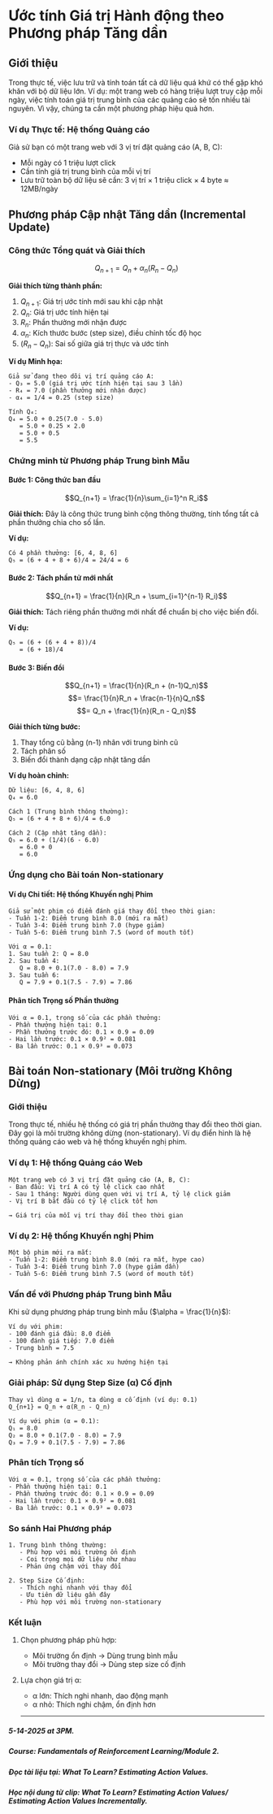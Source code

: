 # Ước tính Giá trị Hành động theo Phương pháp Tăng dần

## Giới thiệu
Trong thực tế, việc lưu trữ và tính toán tất cả dữ liệu quá khứ có thể gặp khó khăn với bộ dữ liệu lớn. Ví dụ: một trang web có hàng triệu lượt truy cập mỗi ngày, việc tính toán giá trị trung bình của các quảng cáo sẽ tốn nhiều tài nguyên. Vì vậy, chúng ta cần một phương pháp hiệu quả hơn.

### Ví dụ Thực tế: Hệ thống Quảng cáo
Giả sử bạn có một trang web với 3 vị trí đặt quảng cáo (A, B, C):
- Mỗi ngày có 1 triệu lượt click
- Cần tính giá trị trung bình của mỗi vị trí
- Lưu trữ toàn bộ dữ liệu sẽ cần: 3 vị trí × 1 triệu click × 4 byte ≈ 12MB/ngày

## Phương pháp Cập nhật Tăng dần (Incremental Update)

### Công thức Tổng quát và Giải thích
$$Q_{n+1} = Q_n + \alpha_n(R_n - Q_n)$$

**Giải thích từng thành phần:**
1. $Q_{n+1}$: Giá trị ước tính mới sau khi cập nhật
2. $Q_n$: Giá trị ước tính hiện tại
3. $R_n$: Phần thưởng mới nhận được
4. $\alpha_n$: Kích thước bước (step size), điều chỉnh tốc độ học
5. $(R_n - Q_n)$: Sai số giữa giá trị thực và ước tính

**Ví dụ Minh họa:**
```
Giả sử đang theo dõi vị trí quảng cáo A:
- Q₃ = 5.0 (giá trị ước tính hiện tại sau 3 lần)
- R₄ = 7.0 (phần thưởng mới nhận được)
- α₄ = 1/4 = 0.25 (step size)

Tính Q₄:
Q₄ = 5.0 + 0.25(7.0 - 5.0)
   = 5.0 + 0.25 × 2.0
   = 5.0 + 0.5
   = 5.5
```

### Chứng minh từ Phương pháp Trung bình Mẫu
#### Bước 1: Công thức ban đầu
$$Q_{n+1} = \frac{1}{n}\sum_{i=1}^n R_i$$

**Giải thích:** Đây là công thức trung bình cộng thông thường, tính tổng tất cả phần thưởng chia cho số lần.

**Ví dụ:**
```
Có 4 phần thưởng: [6, 4, 8, 6]
Q₅ = (6 + 4 + 8 + 6)/4 = 24/4 = 6
```

#### Bước 2: Tách phần tử mới nhất
$$Q_{n+1} = \frac{1}{n}(R_n + \sum_{i=1}^{n-1} R_i)$$

**Giải thích:** Tách riêng phần thưởng mới nhất để chuẩn bị cho việc biến đổi.

**Ví dụ:**
```
Q₅ = (6 + (6 + 4 + 8))/4
   = (6 + 18)/4
```

#### Bước 3: Biến đổi
$$Q_{n+1} = \frac{1}{n}(R_n + (n-1)Q_n)$$
$$= \frac{1}{n}R_n + \frac{n-1}{n}Q_n$$
$$= Q_n + \frac{1}{n}(R_n - Q_n)$$

**Giải thích từng bước:**
1. Thay tổng cũ bằng (n-1) nhân với trung bình cũ
2. Tách phân số
3. Biến đổi thành dạng cập nhật tăng dần

**Ví dụ hoàn chỉnh:**
```
Dữ liệu: [6, 4, 8, 6]
Q₄ = 6.0

Cách 1 (Trung bình thông thường):
Q₅ = (6 + 4 + 8 + 6)/4 = 6.0

Cách 2 (Cập nhật tăng dần):
Q₅ = 6.0 + (1/4)(6 - 6.0)
   = 6.0 + 0
   = 6.0
```

### Ứng dụng cho Bài toán Non-stationary

#### Ví dụ Chi tiết: Hệ thống Khuyến nghị Phim
```
Giả sử một phim có điểm đánh giá thay đổi theo thời gian:
- Tuần 1-2: Điểm trung bình 8.0 (mới ra mắt)
- Tuần 3-4: Điểm trung bình 7.0 (hype giảm)
- Tuần 5-6: Điểm trung bình 7.5 (word of mouth tốt)

Với α = 0.1:
1. Sau tuần 2: Q = 8.0
2. Sau tuần 4: 
   Q = 8.0 + 0.1(7.0 - 8.0) = 7.9
3. Sau tuần 6:
   Q = 7.9 + 0.1(7.5 - 7.9) = 7.86
```

#### Phân tích Trọng số Phần thưởng
```
Với α = 0.1, trọng số của các phần thưởng:
- Phần thưởng hiện tại: 0.1
- Phần thưởng trước đó: 0.1 × 0.9 = 0.09
- Hai lần trước: 0.1 × 0.9² = 0.081
- Ba lần trước: 0.1 × 0.9³ = 0.073
```

## Bài toán Non-stationary (Môi trường Không Dừng)

### Giới thiệu
Trong thực tế, nhiều hệ thống có giá trị phần thưởng thay đổi theo thời gian. Đây gọi là môi trường không dừng (non-stationary). Ví dụ điển hình là hệ thống quảng cáo web và hệ thống khuyến nghị phim.

### Ví dụ 1: Hệ thống Quảng cáo Web
```
Một trang web có 3 vị trí đặt quảng cáo (A, B, C):
- Ban đầu: Vị trí A có tỷ lệ click cao nhất
- Sau 1 tháng: Người dùng quen với vị trí A, tỷ lệ click giảm
- Vị trí B bắt đầu có tỷ lệ click tốt hơn

→ Giá trị của mỗi vị trí thay đổi theo thời gian
```

### Ví dụ 2: Hệ thống Khuyến nghị Phim
```
Một bộ phim mới ra mắt:
- Tuần 1-2: Điểm trung bình 8.0 (mới ra mắt, hype cao)
- Tuần 3-4: Điểm trung bình 7.0 (hype giảm dần)
- Tuần 5-6: Điểm trung bình 7.5 (word of mouth tốt)
```

### Vấn đề với Phương pháp Trung bình Mẫu
Khi sử dụng phương pháp trung bình mẫu ($\alpha = \frac{1}{n}$):
```
Ví dụ với phim:
- 100 đánh giá đầu: 8.0 điểm
- 100 đánh giá tiếp: 7.0 điểm
- Trung bình = 7.5

→ Không phản ánh chính xác xu hướng hiện tại
```

### Giải pháp: Sử dụng Step Size (α) Cố định
```
Thay vì dùng α = 1/n, ta dùng α cố định (ví dụ: 0.1)
Q_{n+1} = Q_n + α(R_n - Q_n)

Ví dụ với phim (α = 0.1):
Q₁ = 8.0
Q₂ = 8.0 + 0.1(7.0 - 8.0) = 7.9
Q₃ = 7.9 + 0.1(7.5 - 7.9) = 7.86
```

### Phân tích Trọng số
```
Với α = 0.1, trọng số của các phần thưởng:
- Phần thưởng hiện tại: 0.1
- Phần thưởng trước đó: 0.1 × 0.9 = 0.09
- Hai lần trước: 0.1 × 0.9² = 0.081
- Ba lần trước: 0.1 × 0.9³ = 0.073
```

### So sánh Hai Phương pháp
```
1. Trung bình thông thường:
   - Phù hợp với môi trường ổn định
   - Coi trọng mọi dữ liệu như nhau
   - Phản ứng chậm với thay đổi

2. Step Size Cố định:
   - Thích nghi nhanh với thay đổi
   - Ưu tiên dữ liệu gần đây
   - Phù hợp với môi trường non-stationary
```

### Kết luận
1. Chọn phương pháp phù hợp:
   - Môi trường ổn định → Dùng trung bình mẫu
   - Môi trường thay đổi → Dùng step size cố định

2. Lựa chọn giá trị α:
   - α lớn: Thích nghi nhanh, dao động mạnh
   - α nhỏ: Thích nghi chậm, ổn định hơn

   ----------------------------------------------------------------------------------------------------------------------------  
  ##### 5-14-2025 at 3PM.
  ##### Course: Fundamentals of Reinforcement Learning/Module 2.
  ##### Đọc tài liệu tại: What To Learn? Estimating Action Values.
  ##### Học nội dung từ clip: What To Learn? Estimating Action Values/ Estimating Action Values Incrementally.